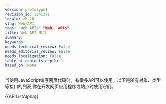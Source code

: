 ```yaml
---
version: prototype1
revision_id: 1341371
locale: zh-CN
slug: Web/API
tags: "Web APIs" "Web， APIs"
title: Web API 接口
summary: 
keywords: 
needs_technical_review: False
needs_editorial_review: False
needs_localization: False
table_of_contents_depth: 1
based_on: None
---
```

<p>当使用JavaScript编写网页代码时，有很多API可以使用。以下是所有对象、类型等接口的列表,你在开发网页应用程序或站点时使用它们。</p>

<div>{{APIListAlpha}}</div>

<div> </div>

